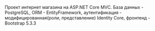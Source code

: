 Проект интернет магазина на ASP.NET Core MVC. База данных - PostgreSQL, ORM - EntityFramework, аутентификация - модифицированная(роли, представление) Identity Core, фронтенд - Bootstrap 5.3.3
